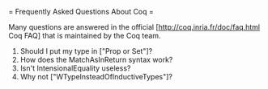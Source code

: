 = Frequently Asked Questions About Coq =

Many questions are answered in the official [http://coq.inria.fr/doc/faq.html Coq FAQ] that is maintained by the Coq team.
 
 1. Should I put my type in ["Prop or Set"]?
 1. How does the MatchAsInReturn syntax work?
 1. Isn't IntensionalEquality useless?
 1. Why not ["WTypeInsteadOfInductiveTypes"]?
